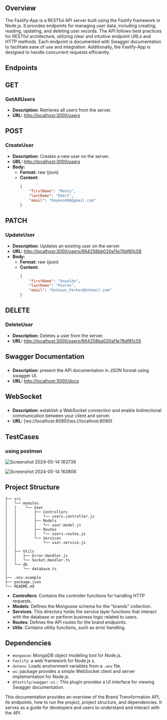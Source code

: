 
## Overview

The Fastify-App is a RESTful API server built using the Fastify framework in Node.js.
It provides endpoints for managing user data, including creating, reading, updating, and deleting user records.
The API follows best practices for RESTful architecture, utilizing clear and intuitive endpoint URLs and HTTP methods. 
Each endpoint is documented with Swagger documentation to facilitate ease of use and integration. Additionally, 
the Fastify-App is designed  to handle concurrent requests efficiently.


## Endpoints

## GET
### GetAllUsers
- **Description:** Retrieves all users from the server.
- **URL:** [http://localhost:3000/users](http://localhost:3000/users)

## POST
### CreateUser
- **Description:** Creates a new user on the server.
- **URL:** [http://localhost:3000/users](http://localhost:3000/users)
- **Body:**
  - **Format:** raw (json)
  - **Content:**
    ```json
    {
        "firstName": "Monty",
        "lastName": "Ebert",
        "email": "Raymond66@gmail.com"
    }
    ```

## PATCH
### UpdateUser
- **Description:** Updates an existing user on the server.
- **URL:** [http://localhost:3000/users/664258bb020a11e78df81c58](http://localhost:3000/users/664258bb020a11e78df81c58)
- **Body:**
  - **Format:** raw (json)
  - **Content:**
    ```json
    {
        "firstName": "Oswaldo",
        "lastName": "Pouros",
        "email": "Keshaun_Parker@hotmail.com"
    }
    ```

## DELETE
### DeleteUser
- **Description:** Deletes a user from the server.
- **URL:** [http://localhost:3000/users/664258ba020a11e78df81c55](http://localhost:3000/users/664258ba020a11e78df81c55)



## Swagger Documentation
###
- **Description:** present the API documentation in JSON format using swagger UI.
- **URL:** [http://localhost:3000/docs](http://localhost:3000/docs)




## WebSocket 
### 
- **Description:**  establish a WebSocket connection and enable bidirectional communication between your client and server.
- **URL:** [ws://localhost:8080[(ws://localhost:8080)

## TestCases
### using postman

![Screenshot 2024-05-14 163739](https://github.com/Mahmoud3mmar/Fastify-Server/assets/55957447/3abbc24b-321c-466e-abc2-2c8f68b1fe7a)

![Screenshot 2024-05-14 163806](https://github.com/Mahmoud3mmar/Fastify-Server/assets/55957447/f5e17e37-70e8-4660-ab45-9a642fa52996)



## Project Structure
```
├── src
│   └── modules
│   │    └── User
│   │        ├── Controllers
│   │        │   └── users.controller.js
│   │        ├── Models
│   │        │   └── user.model.js
│   │        ├── Routes
│   │        │   └── users.routes.js
│   │        └── Services
│   │            └── user.service.js
│   │
│   ├── Utils
│   │   ├── Error.Handler.js
│   │   └── Socket.Handler.ts 
│   └── db
│       └── database.ts
│       
├── .env.example
├── package.json
└── README.md
```



- **Controllers**: Contains the controller functions for handling HTTP requests.
- **Models**: Defines the Mongoose schema for the "brands" collection.
- **Services**: This directory holds the service layer functions that interact with the database or perform business logic related to users.
- **Routes**: Defines the API routes for the brand endpoints.
- **Utils**: Contains utility functions, such as error handling.

## Dependencies
- `mongoose`: MongoDB object modeling tool for Node.js.
- `Fastify`: a web framework for Node.js s.
- `dotenv`: Loads environment variables from a `.env` file.
- `ws`: package provides a simple WebSocket client and server implementation for Node.js.
- `@fastify/swagger-ui:`: This plugin provides a UI interface for viewing Swagger documentation.


This documentation provides an overview of the Brand Transformation API, its endpoints, how to run the project, project structure, and dependencies. It serves as a guide for developers and users to understand and interact with the API.

